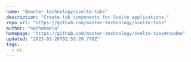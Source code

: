 ```yaml
---
name: "@master.technology/svelte-tabs"
description: "Create tab components for Svelte applications."
repo_url: "https://github.com/master-technology/svelte-tabs"
author: "nathanaela"
homepage: "https://github.com/master-technology/svelte-tabs#readme"
updated: "2023-03-26T02:55:20.778Z"
tags: 
  - ui
---
```

